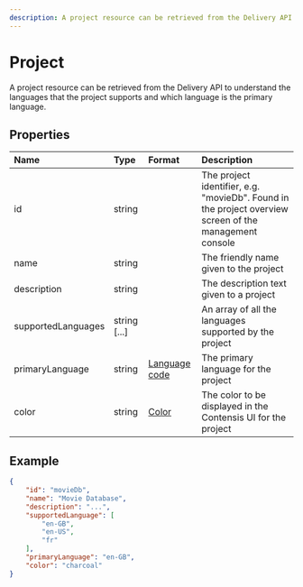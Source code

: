 ```yaml
---
description: A project resource can be retrieved from the Delivery API to understand the languages that the project supports and which language is the primary language.
---
```

# Project
A project resource can be retrieved from the Delivery API to understand the languages that the project supports and which language is the primary language.

## Properties

| Name | Type | Format | Description |
| :------- | :--- | :----- | :---------- |
| id | string | | The project identifier, e.g. "movieDb". Found in the project overview screen of the management console |
| name | string |  | The friendly name given to the project |
| description | string |  | The description text given to a project |
| supportedLanguages | string [...] |  | An array of all the languages supported by the project |
| primaryLanguage | string | [Language code](/localization.md)  | The primary language for the project |
| color | string | [Color](colors) | The color to be displayed in the Contensis UI for the project |

## Example

```json
{
    "id": "movieDb",
    "name": "Movie Database",
    "description": "...",
    "supportedLanguage": [
        "en-GB",
        "en-US",
        "fr"
    ],
    "primaryLanguage": "en-GB",
    "color": "charcoal"
}

```
